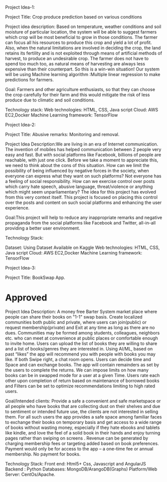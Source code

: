 Project Idea-1:

Project Title: Crop produce prediction based on various conditions

Project idea description: Based on temperature, weather conditions and soil moisture of particular location, the system will be able to suggest farmers which crop will be most beneficial to grow in those conditions. The farmer can focus all his resources to produce this crop and yield a lot of profit. Also, when the natural limitations are involved in deciding the crop, the land retains its fertility and is not exploited through means of artificial methods of harvest, to produce an undesirable crop. The farmer does not have to spend too much too, as natural means of harvesting are always less expensive than their counterpart. So this is a win-win situation!  Our system will be using Machine learning algorithm :Multiple linear regression to make predictions for farmers.

Goal: Farmers and other agriculture enthusiasts, so that they can choose the crop carefully for their farm and this would mitigate the risk of less produce due to climatic and soil conditions.

Technology stack:
Web technologies: HTML, CSS, Java script
Cloud: AWS EC2,Docker
Machine Learning framework: TensorFlow 
 
Project Idea-2:

Project Title:  Abusive remarks: Monitoring and removal.

Project Idea Description:We are living in an era of Internet communication. The invention of mobiles has helped communication between 2 people very easy and fast. But with social platforms like Facebook, billions of people are reachable, with just one click. Before we take a moment to appreciate this, we need to think about the cons of this situation. How can we limit the possibility of being influenced by negative forces in the society, when everyone can express what they want on such platforms? Not everyone has a feeling of social responsibility. How can we exercise control over posts which carry hate speech, abusive language, threat/violence or anything which might seem unparliamentary? The idea for this project has evolved from this very context itself. This project is focused on placing this control over the posts and content on such social platforms and enhancing the user experience. 

Goal:This project will help to reduce any inappropriate remarks and negative propaganda from the social platforms like Facebook and Twitter, all-in-all providing a better user environment.

Technology Stack: 

Dataset: Using Dataset Available on Kaggle
Web technologies: HTML, CSS, Java script
Cloud: AWS EC2,Docker
Machine Learning framework: TensorFlow 

 


Project Idea-3:

Project Title: BookSwap App.
# Approved

Project Idea Description: A money free Barter System market place where people can share their books on "1-1" swap basis.  Create localized communities both public and private, where users can join(public) or request membership(private) and Exit at any time as long as there are no dues. Communities may be formed among students, colleagues, neighbors etc. who can meet at convenience at public places or comfortable enough to invite home. Users can upload the list of books they are willing to share and a list of books/genres  they are interested in. Using AI/ML, based on past “likes” the app will recommend you with people with books you may like. If both Swipe right, a chat room opens. Users can decide time and Space and can exchange books.  The app will contain remainders as set by the users to complete the returns. We can impose limits on how many books can be in swapped mode for a user at a given Time. Users rate each other upon completion of return based on maintenance of borrowed books and Filters can be set to optimize recommendations limiting to high rated users. 
 
Goal/Intended clients: Provide a safe a convenient and safe marketspace or all people who have books that are collecting dust on their shelves and due to sentiment or intended future use, the clients are not interested in selling them.  For all such users the app provides a safe space among familiar faces to exchange their books on temporary basis and get access to a wide range of books without  wasting money, especially if they hate ebooks and tablets like kindle, and love the feel of  a solid book in their hands and enjoy turning pages rather than swiping on screens . Revenue can be generated by charging membership fees or targeting added based on book preferences. Payment would only be for access to the app – a one-time fee or annual membership. No payment for books. 

Technology Stack: 
Front end: Html5+ Css, Javascript and AngularJS
Backend : Python
Databases: MongoDB/ArangoDB(Graphs)
Platform/Web Server:  CentOs/Apache. 
                           

